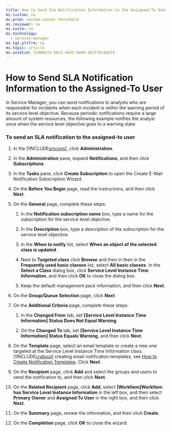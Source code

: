 ```yaml
---
title: How to Send SLA Notification Information to the Assigned-To User
ms.custom: na
ms.prod: system-center-threshold
ms.reviewer: na
ms.suite: na
ms.technology: 
  - service-manager
ms.tgt_pltfrm: na
ms.topic: article
ms.assetid: 72980e7a-58c2-44d3-8a99-db3776c8abfb
---
```

# How to Send SLA Notification Information to the Assigned-To User
In Service Manager, you can send notifications to analysts who are responsible for incidents when each incident is within the warning period of its service level objective. Because periodic notifications require a large amount of system resources, the following example notifies the analyst once when the service level objective goes to a warning state.

### To send an SLA notification to the assigned\-to user

1.  In the [!INCLUDE[smcons](../../Token/smcons_md.md)], click **Administration**.

2.  In the **Administration** pane, expand **Notifications**, and then click **Subscriptions**.

3.  In the **Tasks** pane, click **Create Subscription** to open the Create E\-Mail Notification Subscription Wizard.

4.  On the **Before You Begin** page, read the instructions, and then click **Next**.

5.  On the **General** page, complete these steps:

    1.  In the **Notification subscription name** box, type a name for the subscription for the service level objective.

    2.  In the **Description** box, type a description of the subscription for the service level objective.

    3.  In the **When to notify** list, select **When an object of the selected class is updated**.

    4.  Next to **Targeted class** click **Browse** and then in then in the **Frequently used basic classes** list, select **All basic classes**. In the **Select a Class** dialog box, click **Service Level Instance Time Information**, and then click **OK** to close the dialog box.

    5.  Keep the default management pack information, and then click **Next**.

6.  On the **Group\/Queue Selection** page, click **Next**.

7.  On the **Additional Criteria** page, complete these steps:

    1.  In the **Changed From** tab, set **\[Service Level Instance Time Information\] Status Does Not Equal Warning**.

    2.  On the **Changed To** tab, set **\[Service Level Instance Time Information\] Status Equals Warning**, and then click **Next**.

8.  On the **Template** page, select an email template or create a new one targeted at the Service Level Instance Time Information class. [!INCLUDE[crabout](../../Token/crabout_md.md)] creating email notification templates, see [How to Create Notification Templates](How-to-Create-Notification-Templates.md). Click **Next**.

9. On the **Recipient** page, click **Add** and select the groups and users to send the notification to, and then click **Next**.

10. On the **Related Recipient** page, click **Add**, select **\[WorkItem\]WorkItem has Service Level Instance Information** in the left box, and then select **Primary Owner** and **Assigned To User** in the right box, and then click **Next**.

11. On the **Summary** page, review the information, and then click **Create**.

12. On the **Completion** page, click **OK** to close the wizard.


